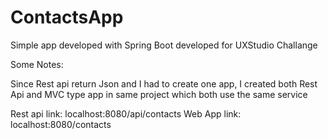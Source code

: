 # ContactsApp
Simple app developed with Spring Boot developed for UXStudio Challange

Some Notes:

Since Rest api return Json and I had to create one app, 
I created both Rest Api and MVC type app in same project which both use the same service

Rest api link: 
   localhost:8080/api/contacts
Web App link: 
   localhost:8080/contacts
